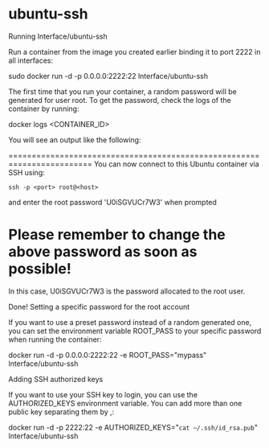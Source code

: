 # ubuntu-ssh
Running lnterface/ubuntu-ssh

Run a container from the image you created earlier binding it to port 2222 in all interfaces:

sudo docker run -d -p 0.0.0.0:2222:22 lnterface/ubuntu-ssh

The first time that you run your container, a random password will be generated for user root. To get the password, check the logs of the container by running:

docker logs <CONTAINER_ID>

You will see an output like the following:

========================================================================
You can now connect to this Ubuntu container via SSH using:

    ssh -p <port> root@<host>
and enter the root password 'U0iSGVUCr7W3' when prompted

Please remember to change the above password as soon as possible!
========================================================================

In this case, U0iSGVUCr7W3 is the password allocated to the root user.

Done!
Setting a specific password for the root account

If you want to use a preset password instead of a random generated one, you can set the environment variable ROOT_PASS to your specific password when running the container:

docker run -d -p 0.0.0.0:2222:22 -e ROOT_PASS="mypass" lnterface/ubuntu-ssh


Adding SSH authorized keys

If you want to use your SSH key to login, you can use the AUTHORIZED_KEYS environment variable. You can add more than one public key separating them by ,:

docker run -d -p 2222:22 -e AUTHORIZED_KEYS="`cat ~/.ssh/id_rsa.pub`" lnterface/ubuntu-ssh


